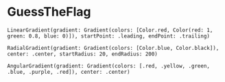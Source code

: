# GuessTheFlag

`LinearGradient(gradient: Gradient(colors: [Color.red, Color(red: 1, green: 0.8, blue: 0)]), startPoint: .leading, endPoint: .trailing)`

`RadialGradient(gradient: Gradient(colors: [Color.blue, Color.black]), center: .center, startRadius: 20, endRadius: 200)`

`AngularGradient(gradient: Gradient(colors: [.red, .yellow, .green, .blue, .purple, .red]), center: .center)`

